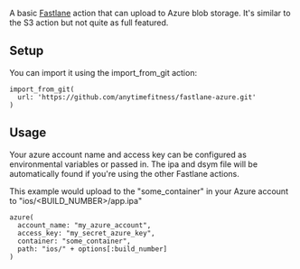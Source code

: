 A basic [Fastlane](https://fastlane.tools/) action that can upload to Azure blob storage. It's similar to the S3 action but not quite as full featured.

## Setup
You can import it using the import_from_git action:
```
import_from_git(
  url: 'https://github.com/anytimefitness/fastlane-azure.git'  
)
```

## Usage
Your azure account name and access key can be configured as environmental variables or passed in. The ipa and dsym file will be automatically found if you're using the other Fastlane actions.

This example would upload to the "some_container" in your Azure account to "ios/<BUILD_NUMBER>/app.ipa"
```
azure(
  account_name: "my_azure_account",
  access_key: "my_secret_azure_key",
  container: "some_container",
  path: "ios/" + options[:build_number]
)
```

